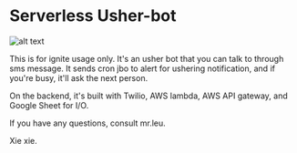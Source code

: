 # Serverless Usher-bot

[logo]:http://www.glc-lcms.com/wp-content/uploads/2014/07/ushers.jpg "usherbot"

![alt text][logo]

This is for ignite usage only. It's an usher bot that you can talk to through sms message. It sends cron jbo to alert for ushering notification, and if you're busy, it'll ask the next person.

On the backend, it's built with Twilio, AWS lambda, AWS API gateway, and
Google Sheet for I/O.

If you have any questions, consult mr.leu.

Xie xie.
